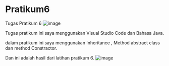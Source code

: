 # Pratikum6

Tugas Pratikum 6
![image](https://user-images.githubusercontent.com/115912110/204117166-658eacd2-5b7c-41d4-8a5f-c1fe90518373.png)

Tugas pratikum ini saya menggunakan Visual Studio Code dan Bahasa Java.

dalam pratikum ini saya menggunakan Inheritance , Method abstract class dan method Constractor.


Dan ini adalah hasil dari latihan pratikum 6.
![image](https://user-images.githubusercontent.com/115912110/204083946-b6ba63f2-5299-46d7-acda-03769b864b16.png)
